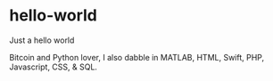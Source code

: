 # hello-world
Just a hello world

Bitcoin and Python lover, I also dabble in MATLAB, HTML, Swift, PHP, Javascript, CSS, & SQL.
